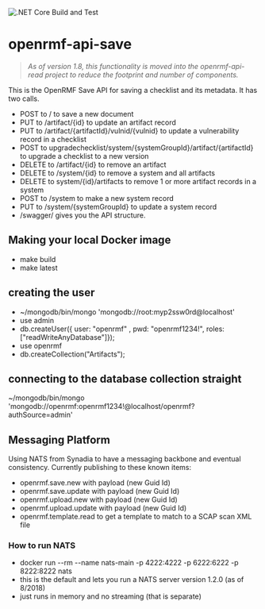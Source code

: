 ![.NET Core Build and Test](https://github.com/Cingulara/openrmf-api-save/workflows/.NET%20Core%20Build%20and%20Test/badge.svg)

# openrmf-api-save
> *As of version 1.8, this functionality is moved into the openrmf-api-read project to reduce the footprint and number of components.*

This is the OpenRMF Save API for saving a checklist and its metadata. It has two calls.

* POST to / to save a new document
* PUT to /artifact/{id} to update an artifact record
* PUT to /artifact/{artifactId}/vulnid/{vulnid} to update a vulnerability record in a checklist
* POST to upgradechecklist/system/{systemGroupId}/artifact/{artifactId} to upgrade a checklist to a new version
* DELETE to /artifact/{id} to remove an artifact
* DELETE to /system/{id} to remove a system and all artifacts
* DELETE to system/{id}/artifacts to remove 1 or more artifact records in a system
* POST to /system to make a new system record
* PUT to /system/{systemGroupId} to update a system record
* /swagger/ gives you the API structure.

## Making your local Docker image
* make build
* make latest

## creating the user
* ~/mongodb/bin/mongo 'mongodb://root:myp2ssw0rd@localhost'
* use admin
* db.createUser({ user: "openrmf" , pwd: "openrmf1234!", roles: ["readWriteAnyDatabase"]});
* use openrmf
* db.createCollection("Artifacts");

## connecting to the database collection straight
~/mongodb/bin/mongo 'mongodb://openrmf:openrmf1234!@localhost/openrmf?authSource=admin'

## Messaging Platform
Using NATS from Synadia to have a messaging backbone and eventual consistency. Currently publishing to these known items:
* openrmf.save.new with payload (new Guid Id)
* openrmf.save.update with payload (new Guid Id)
* openrmf.upload.new with payload (new Guid Id)
* openrmf.upload.update with payload (new Guid Id)
* openrmf.template.read to get a template to match to a SCAP scan XML file

### How to run NATS
* docker run --rm --name nats-main -p 4222:4222 -p 6222:6222 -p 8222:8222 nats
* this is the default and lets you run a NATS server version 1.2.0 (as of 8/2018)
* just runs in memory and no streaming (that is separate)